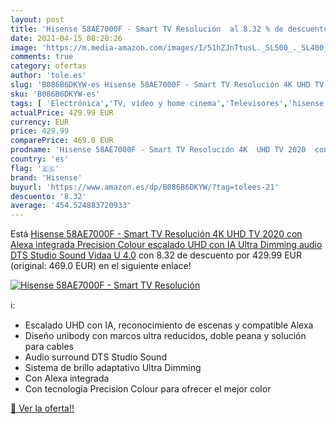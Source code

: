 ```yaml
---
layout: post
title: 'Hisense 58AE7000F - Smart TV Resolución  al 8.32 % de descuento'
date: 2021-04-15 08:20:26
image: 'https://m.media-amazon.com/images/I/51hZJnTtusL._SL500_._SL400_.jpg'
comments: true
category: ofertas
author: 'tole.es'
slug: 'B086B6DKYW-es Hisense 58AE7000F - Smart TV Resolución 4K UHD TV 2020 con...'
sku: 'B086B6DKYW-es'
tags: [ 'Electrónica','TV, vídeo y home cinema','Televisores','hisense','smart','tv', ]
actualPrice: 429.99 EUR
currency: EUR
price: 429.99
comparePrice: 469.0 EUR
prodname: 'Hisense 58AE7000F - Smart TV Resolución 4K  UHD TV 2020  con Alexa integrada  Precision Colour  escalado UHD con IA  Ultra Dimming  audio DTS Studio Sound  Vidaa U 4.0'
country: 'es'
flag: '🇪🇸'
brand: 'Hisense'
buyurl: 'https://www.amazon.es/dp/B086B6DKYW/?tag=tolees-21'
descuento: '8.32'
average: '454.524883720933'
---
```


Está [Hisense 58AE7000F - Smart TV Resolución 4K  UHD TV 2020  con Alexa integrada  Precision Colour  escalado UHD con IA  Ultra Dimming  audio DTS Studio Sound  Vidaa U 4.0](https://www.amazon.es/dp/B086B6DKYW/?tag=tolees-21) con 8.32 de descuento por 429.99 EUR (original: 469.0 EUR) en el siguiente enlace!

[![Hisense 58AE7000F - Smart TV Resolución ](https://m.media-amazon.com/images/I/51hZJnTtusL._SL500_._SL400_.jpg)](https://www.amazon.es/dp/B086B6DKYW/?tag=tolees-21)

ℹ️:

- Escalado UHD con IA, reconocimiento de escenas y compatible Alexa
- Diseño unibody con marcos ultra reducidos, doble peana y solución para cables
- Audio surround DTS Studio Sound
- Sistema de brillo adaptativo Ultra Dimming
- Con Alexa integrada
- Con tecnología Precision Colour para ofrecer el mejor color

[🛒 Ver la oferta!!](https://www.amazon.es/dp/B086B6DKYW/?tag=tolees-21)
